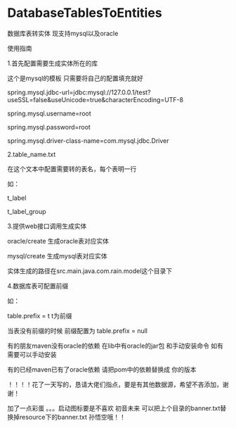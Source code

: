 # DatabaseTablesToEntities
数据库表转实体 现支持mysql以及oracle

使用指南


1.首先配置需要生成实体所在的库

这个是mysql的模板 只需要将自己的配置填充就好

spring.mysql.jdbc-url=jdbc:mysql://127.0.0.1/test?useSSL=false&useUnicode=true&characterEncoding=UTF-8


spring.mysql.username=root


spring.mysql.password=root


spring.mysql.driver-class-name=com.mysql.jdbc.Driver

2.table_name.txt

在这个文本中配置需要转的表名，每个表明一行

如：


t_label


t_label_group

3.提供web接口调用生成实体

oracle/create 生成oracle表对应实体


mysql/create  生成mysql表对应实体

实体生成的路径在src.main.java.com.rain.model这个目录下

4.数据库表可配置前缀

如：

table.prefix = t           t为前缀  

当表没有前缀的时候       前缀配置为      table.prefix = null


有的朋友maven没有oracle的依赖  在lib中有oracle的jar包 和手动安装命令  如有需要可以手动安装   


有的已经maven已有了oracle依赖  请把pom中的依赖替换成 你的版本 







！！！！花了一天写的，恳请大佬们指点，要是有其他数据源，希望不吝添加，谢谢！




加了一点彩蛋 。。。启动图标要是不喜欢 初音未来 可以把上个目录的banner.txt替换掉resource下的banner.txt  孙悟空哦！！
